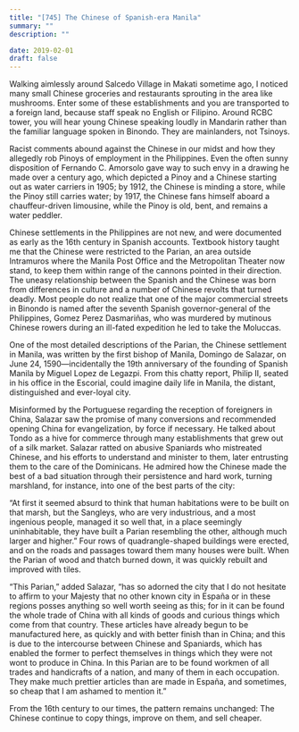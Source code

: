 ```yaml
---
title: "[745] The Chinese of Spanish-era Manila"
summary: ""
description: ""

date: 2019-02-01
draft: false
---
```



Walking aimlessly around Salcedo Village in Makati sometime ago, I noticed many small Chinese groceries and restaurants sprouting in the area like mushrooms. Enter some of these establishments and you are transported to a foreign land, because staff speak no English or Filipino. Around RCBC tower, you will hear young Chinese speaking loudly in Mandarin rather than the familiar language spoken in Binondo. They are mainlanders, not Tsinoys.

Racist comments abound against the Chinese in our midst and how they allegedly rob Pinoys of employment in the Philippines. Even the often sunny disposition of Fernando C. Amorsolo gave way to such envy in a drawing he made over a century ago, which depicted a Pinoy and a Chinese starting out as water carriers in 1905; by 1912, the Chinese is minding a store, while the Pinoy still carries water; by 1917, the Chinese fans himself aboard a chauffeur-driven limousine, while the Pinoy is old, bent, and remains a water peddler.

Chinese settlements in the Philippines are not new, and were documented as early as the 16th century in Spanish accounts. Textbook history taught me that the Chinese were restricted to the Parian, an area outside Intramuros where the Manila Post Office and the Metropolitan Theater now stand, to keep them within range of the cannons pointed in their direction. The uneasy relationship between the Spanish and the Chinese was born from differences in culture and a number of Chinese revolts that turned deadly. Most people do not realize that one of the major commercial streets in Binondo is named after the seventh Spanish governor-general of the Philippines, Gomez Perez Dasmariñas, who was murdered by mutinous Chinese rowers during an ill-fated expedition he led to take the Moluccas.

One of the most detailed descriptions of the Parian, the Chinese settlement in Manila, was written by the first bishop of Manila, Domingo de Salazar, on June 24, 1590—incidentally the 19th anniversary of the founding of Spanish Manila by Miguel Lopez de Legazpi. From this chatty report, Philip II, seated in his office in the Escorial, could imagine daily life in Manila, the distant, distinguished and ever-loyal city.

Misinformed by the Portuguese regarding the reception of foreigners in China, Salazar saw the promise of many conversions and recommended opening China for evangelization, by force if necessary. He talked about Tondo as a hive for commerce through many establishments that grew out of a silk market. Salazar ratted on abusive Spaniards who mistreated Chinese, and his efforts to understand and minister to them, later entrusting them to the care of the Dominicans. He admired how the Chinese made the best of a bad situation through their persistence and hard work, turning marshland, for instance, into one of the best parts of the city:

“At first it seemed absurd to think that human habitations were to be built on that marsh, but the Sangleys, who are very industrious, and a most ingenious people, managed it so well that, in a place seemingly uninhabitable, they have built a Parian resembling the other, although much larger and higher.” Four rows of quadrangle-shaped buildings were erected, and on the roads and passages toward them many houses were built. When the Parian of wood and thatch burned down, it was quickly rebuilt and improved with tiles.

“This Parian,” added Salazar, “has so adorned the city that I do not hesitate to affirm to your Majesty that no other known city in España or in these regions posses anything so well worth seeing as this; for in it can be found the whole trade of China with all kinds of goods and curious things which come from that country. These articles have already begun to be manufactured here, as quickly and with better finish than in China; and this is due to the intercourse between Chinese and Spaniards, which has enabled the former to perfect themselves in things which they were not wont to produce in China. In this Parian are to be found workmen of all trades and handicrafts of a nation, and many of them in each occupation. They make much prettier articles than are made in España, and sometimes, so cheap that I am ashamed to mention it.”

From the 16th century to our times, the pattern remains unchanged: The Chinese continue to copy things, improve on them, and sell cheaper.
